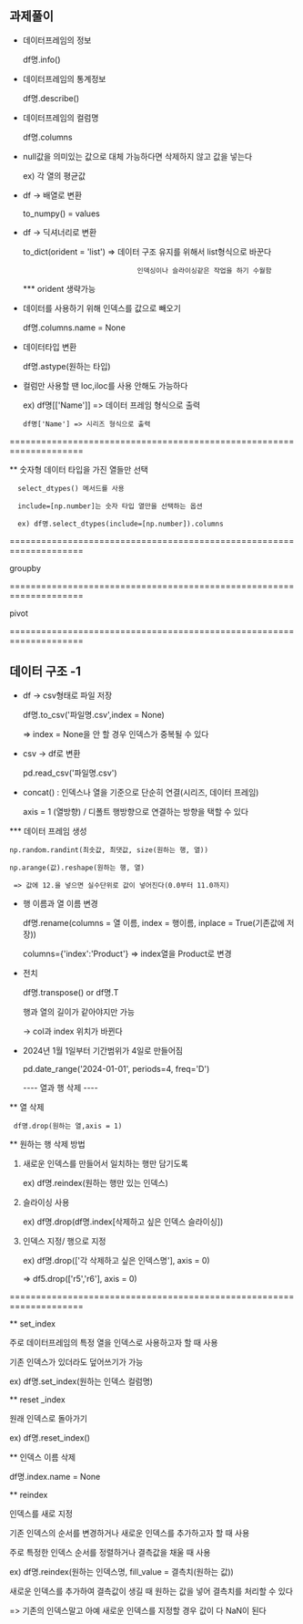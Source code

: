 
 ## 과제풀이
 
- 데이터프레임의 정보

  df명.info()

- 데이터프레임의 통계정보

  df명.describe()

- 데이터프레임의 컬럼명

  df명.columns

- null값을 의미있는 값으로 대체 가능하다면 삭제하지 않고 값을 넣는다

  ex) 각 열의 평균값

- df -> 배열로 변환

    to_numpy() = values

- df -> 딕셔너리로 변환

    to_dict(orident = 'list') => 데이터 구조 유지를 위해서 list형식으로 바꾼다

                                  인덱싱이나 슬라이싱같은 작업을 하기 수월함

     *** orident 생략가능

- 데이터를 사용하기 위해 인덱스를 값으로 빼오기

  df명.columns.name = None

- 데이터타입 변환

  df명.astype(원하는 타입)

- 컬럼만 사용할 땐 loc,iloc를 사용 안해도 가능하다

  ex) df명[['Name']] => 데이터 프레임 형식으로 출력

      df명['Name'] => 시리즈 형식으로 출력
   
====================================================================

** 숫자형 데이터 타입을 가진 열들만 선택

      select_dtypes() 메서드를 사용
      
      include=[np.number]는 숫자 타입 열만을 선택하는 옵션

      ex) df명.select_dtypes(include=[np.number]).columns


====================================================================

  groupby


====================================================================

  pivot




====================================================================

## 데이터 구조 -1

  - df -> csv형태로 파일 저장

    df명.to_csv('파일명.csv',index = None)

    => index = None을 안 할 경우 인덱스가 중복될 수 있다

   - csv -> df로 변환

     pd.read_csv('파일명.csv')

  - concat() : 인덱스나 열을 기준으로 단순히 연결(시리즈, 데이터 프레임)

    axis = 1 (열방향) / 디폴트 행방향으로 연결하는 방향을 택할 수 있다

  *** 데이터 프레임 생성

    np.random.randint(최솟값, 최댓값, size(원하는 행, 열))

    np.arange(값).reshape(원하는 행, 열)

     => 값에 12.을 넣으면 실수단위로 값이 넣어진다(0.0부터 11.0까지)
    
   - 행 이름과 열 이름 변경

     df명.rename(columns = 열 이름, index = 행이름, inplace = True(기존값에 저장))

     columns={'index':'Product'} => index열을 Product로 변경

   - 전치

     df명.transpose() or df명.T

     행과 열의 길이가 같아야지만 가능

     -> col과 index 위치가 바뀐다

   - 2024년 1월 1일부터 기간범위가 4일로 만들어짐

     pd.date_range('2024-01-01', periods=4, freq='D')

     ---- 열과 행 삭제 ----

 ** 열 삭제

     df명.drop(원하는 열,axis = 1)

 ** 원하는 행 삭제 방법

  1. 새로운 인덱스를 만들어서 일치하는 행만 담기도록

     ex) df명.reindex(원하는 행만 있는 인덱스)
     
  2. 슬라이싱 사용

     ex) df명.drop(df명.index[삭제하고 싶은 인덱스 슬라이싱])
     
  3. 인덱스 지정/ 행으로 지정

     ex) df명.drop(['각 삭제하고 싶은 인덱스명'], axis = 0)

       => df5.drop(['r5','r6'], axis = 0)
     
====================================================================

 ** set_index

   주로 데이터프레임의 특정 열을 인덱스로 사용하고자 할 때 사용

   기존 인덱스가 있더라도 덮어쓰기가 가능

   ex) df명.set_index(원하는 인덱스 컬럼명)

 ** reset _index

  원래 인덱스로 돌아가기

  ex) df명.reset_index()

 ** 인덱스 이름 삭제

  df명.index.name = None


 ** reindex

  인덱스를 새로 지정

  기존 인덱스의 순서를 변경하거나 새로운 인덱스를 추가하고자 할 때 사용

  주로 특정한 인덱스 순서를 정렬하거나 결측값을 채울 때 사용

  ex) df명.reindex(원하는 인덱스명, fill_value = 결측치(원하는 값))

   새로운 인덱스를 추가하여 결측값이 생길 때 원하는 값을 넣어 결측치를 처리할 수 있다


  => 기존의 인덱스말고 아예 새로운 인덱스를 지정할 경우 값이 다 NaN이 된다

